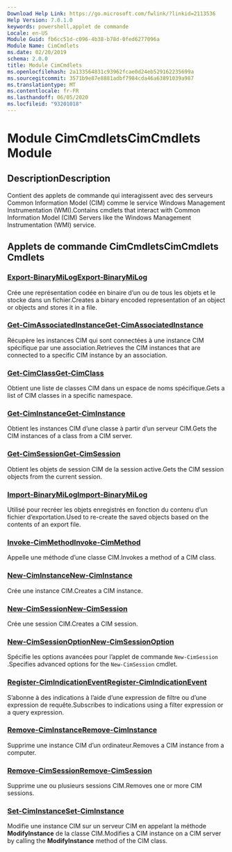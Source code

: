 ```yaml
---
Download Help Link: https://go.microsoft.com/fwlink/?linkid=2113536
Help Version: 7.0.1.0
keywords: powershell,applet de commande
Locale: en-US
Module Guid: fb6cc51d-c096-4b38-b78d-0fed6277096a
Module Name: CimCmdlets
ms.date: 02/20/2019
schema: 2.0.0
title: Module CimCmdlets
ms.openlocfilehash: 2a133564831c93962fcae0d24eb529162235699a
ms.sourcegitcommit: 3571b9e87e8881adbf7984cda46a63891039a987
ms.translationtype: MT
ms.contentlocale: fr-FR
ms.lasthandoff: 06/05/2020
ms.locfileid: "93201018"
---
```

# <span data-ttu-id="6de89-103">Module CimCmdlets</span><span class="sxs-lookup"><span data-stu-id="6de89-103">CimCmdlets Module</span></span>

## <span data-ttu-id="6de89-104">Description</span><span class="sxs-lookup"><span data-stu-id="6de89-104">Description</span></span>

<span data-ttu-id="6de89-105">Contient des applets de commande qui interagissent avec des serveurs Common Information Model (CIM) comme le service Windows Management Instrumentation (WMI).</span><span class="sxs-lookup"><span data-stu-id="6de89-105">Contains cmdlets that interact with Common Information Model (CIM) Servers like the Windows Management Instrumentation (WMI) service.</span></span>

## <span data-ttu-id="6de89-106">Applets de commande CimCmdlets</span><span class="sxs-lookup"><span data-stu-id="6de89-106">CimCmdlets Cmdlets</span></span>

### [<span data-ttu-id="6de89-107">Export-BinaryMiLog</span><span class="sxs-lookup"><span data-stu-id="6de89-107">Export-BinaryMiLog</span></span>](Export-BinaryMiLog.md)
<span data-ttu-id="6de89-108">Crée une représentation codée en binaire d’un ou de tous les objets et le stocke dans un fichier.</span><span class="sxs-lookup"><span data-stu-id="6de89-108">Creates a binary encoded representation of an object or objects and stores it in a file.</span></span>

### [<span data-ttu-id="6de89-109">Get-CimAssociatedInstance</span><span class="sxs-lookup"><span data-stu-id="6de89-109">Get-CimAssociatedInstance</span></span>](Get-CimAssociatedInstance.md)
<span data-ttu-id="6de89-110">Récupère les instances CIM qui sont connectées à une instance CIM spécifique par une association.</span><span class="sxs-lookup"><span data-stu-id="6de89-110">Retrieves the CIM instances that are connected to a specific CIM instance by an association.</span></span>

### [<span data-ttu-id="6de89-111">Get-CimClass</span><span class="sxs-lookup"><span data-stu-id="6de89-111">Get-CimClass</span></span>](Get-CimClass.md)
<span data-ttu-id="6de89-112">Obtient une liste de classes CIM dans un espace de noms spécifique.</span><span class="sxs-lookup"><span data-stu-id="6de89-112">Gets a list of CIM classes in a specific namespace.</span></span>

### [<span data-ttu-id="6de89-113">Get-CimInstance</span><span class="sxs-lookup"><span data-stu-id="6de89-113">Get-CimInstance</span></span>](Get-CimInstance.md)
<span data-ttu-id="6de89-114">Obtient les instances CIM d’une classe à partir d’un serveur CIM.</span><span class="sxs-lookup"><span data-stu-id="6de89-114">Gets the CIM instances of a class from a CIM server.</span></span>

### [<span data-ttu-id="6de89-115">Get-CimSession</span><span class="sxs-lookup"><span data-stu-id="6de89-115">Get-CimSession</span></span>](Get-CimSession.md)
<span data-ttu-id="6de89-116">Obtient les objets de session CIM de la session active.</span><span class="sxs-lookup"><span data-stu-id="6de89-116">Gets the CIM session objects from the current session.</span></span>

### [<span data-ttu-id="6de89-117">Import-BinaryMiLog</span><span class="sxs-lookup"><span data-stu-id="6de89-117">Import-BinaryMiLog</span></span>](Import-BinaryMiLog.md)
<span data-ttu-id="6de89-118">Utilisé pour recréer les objets enregistrés en fonction du contenu d’un fichier d’exportation.</span><span class="sxs-lookup"><span data-stu-id="6de89-118">Used to re-create the saved objects based on the contents of an export file.</span></span>

### [<span data-ttu-id="6de89-119">Invoke-CimMethod</span><span class="sxs-lookup"><span data-stu-id="6de89-119">Invoke-CimMethod</span></span>](Invoke-CimMethod.md)
<span data-ttu-id="6de89-120">Appelle une méthode d’une classe CIM.</span><span class="sxs-lookup"><span data-stu-id="6de89-120">Invokes a method of a CIM class.</span></span>

### [<span data-ttu-id="6de89-121">New-CimInstance</span><span class="sxs-lookup"><span data-stu-id="6de89-121">New-CimInstance</span></span>](New-CimInstance.md)
<span data-ttu-id="6de89-122">Crée une instance CIM.</span><span class="sxs-lookup"><span data-stu-id="6de89-122">Creates a CIM instance.</span></span>

### [<span data-ttu-id="6de89-123">New-CimSession</span><span class="sxs-lookup"><span data-stu-id="6de89-123">New-CimSession</span></span>](New-CimSession.md)
<span data-ttu-id="6de89-124">Crée une session CIM.</span><span class="sxs-lookup"><span data-stu-id="6de89-124">Creates a CIM session.</span></span>

### [<span data-ttu-id="6de89-125">New-CimSessionOption</span><span class="sxs-lookup"><span data-stu-id="6de89-125">New-CimSessionOption</span></span>](New-CimSessionOption.md)
<span data-ttu-id="6de89-126">Spécifie les options avancées pour l’applet de commande `New-CimSession` .</span><span class="sxs-lookup"><span data-stu-id="6de89-126">Specifies advanced options for the `New-CimSession` cmdlet.</span></span>

### [<span data-ttu-id="6de89-127">Register-CimIndicationEvent</span><span class="sxs-lookup"><span data-stu-id="6de89-127">Register-CimIndicationEvent</span></span>](Register-CimIndicationEvent.md)
<span data-ttu-id="6de89-128">S’abonne à des indications à l’aide d’une expression de filtre ou d’une expression de requête.</span><span class="sxs-lookup"><span data-stu-id="6de89-128">Subscribes to indications using a filter expression or a query expression.</span></span>

### [<span data-ttu-id="6de89-129">Remove-CimInstance</span><span class="sxs-lookup"><span data-stu-id="6de89-129">Remove-CimInstance</span></span>](Remove-CimInstance.md)
<span data-ttu-id="6de89-130">Supprime une instance CIM d’un ordinateur.</span><span class="sxs-lookup"><span data-stu-id="6de89-130">Removes a CIM instance from a computer.</span></span>

### [<span data-ttu-id="6de89-131">Remove-CimSession</span><span class="sxs-lookup"><span data-stu-id="6de89-131">Remove-CimSession</span></span>](Remove-CimSession.md)
<span data-ttu-id="6de89-132">Supprime une ou plusieurs sessions CIM.</span><span class="sxs-lookup"><span data-stu-id="6de89-132">Removes one or more CIM sessions.</span></span>

### [<span data-ttu-id="6de89-133">Set-CimInstance</span><span class="sxs-lookup"><span data-stu-id="6de89-133">Set-CimInstance</span></span>](Set-CimInstance.md)
<span data-ttu-id="6de89-134">Modifie une instance CIM sur un serveur CIM en appelant la méthode **ModifyInstance** de la classe CIM.</span><span class="sxs-lookup"><span data-stu-id="6de89-134">Modifies a CIM instance on a CIM server by calling the **ModifyInstance** method of the CIM class.</span></span>
